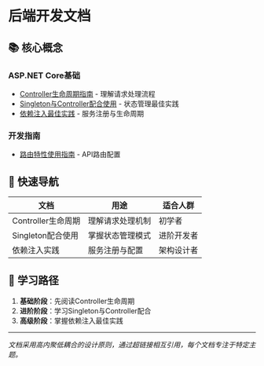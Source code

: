 # 后端开发文档

## 📚 核心概念

### ASP.NET Core基础
- [Controller生命周期指南](./Controller-Lifecycle.md) - 理解请求处理流程
- [Singleton与Controller配合使用](./Singleton-Controller.md) - 状态管理最佳实践
- [依赖注入最佳实践](./Dependency-Injection.md) - 服务注册与生命周期

### 开发指南
- [路由特性使用指南](./Route-Attributes.md) - API路由配置

## 🎯 快速导航

| 文档 | 用途 | 适合人群 |
|------|------|---------|
| Controller生命周期 | 理解请求处理机制 | 初学者 |
| Singleton配合使用 | 掌握状态管理模式 | 进阶开发者 |
| 依赖注入实践 | 服务注册与配置 | 架构设计者 |

## 📖 学习路径

1. **基础阶段**：先阅读Controller生命周期
2. **进阶阶段**：学习Singleton与Controller配合
3. **高级阶段**：掌握依赖注入最佳实践

---
*文档采用高内聚低耦合的设计原则，通过超链接相互引用，每个文档专注于特定主题。*
